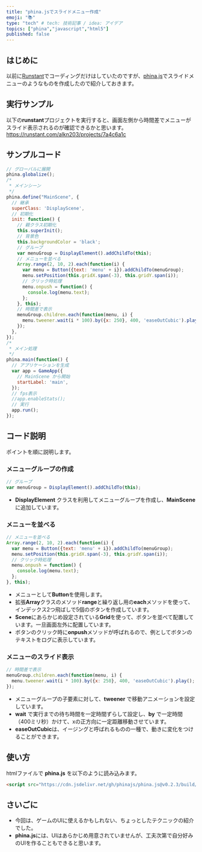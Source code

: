 ```yaml
---
title: "phina.jsでスライドメニュー作成"
emoji: "📚"
type: "tech" # tech: 技術記事 / idea: アイデア
topics: ["phina","javascript","html5"]
published: false
---
```


## はじめに
以前に[Runstant](https://runstant.com)でコーディングだけはしていたのですが、[phina.js](https://phinajs.com/)でスライドメニューのようなものを作成したので紹介しておきます。

## 実行サンプル
以下の**runstant**プロジェクトを実行すると、画面左側から時間差でメニューがスライド表示されるのが確認できるかと思います。
https://runstant.com/alkn203/projects/7a4c6a1c

## サンプルコード
```js
// グローバルに展開
phina.globalize();
/*
 * メインシーン
 */
phina.define("MainScene", {
  // 継承
  superClass: 'DisplayScene',
  // 初期化
  init: function() {
    // 親クラス初期化
    this.superInit();
    // 背景色
    this.backgroundColor = 'black';
    // グループ
    var menuGroup = DisplayElement().addChildTo(this);
    // メニューを並べる
    Array.range(2, 10, 2).each(function(i) {
      var menu = Button({text: 'menu' + i}).addChildTo(menuGroup);
      menu.setPosition(this.gridX.span(-3), this.gridY.span(i));
      // クリック時処理
      menu.onpush = function() {
        console.log(menu.text);
      };
    }, this);
    // 時間差で表示
    menuGroup.children.each(function(menu, i) {
      menu.tweener.wait(i * 100).by({x: 250}, 400, 'easeOutCubic').play();
    });
  },
});
/*
 * メイン処理
 */
phina.main(function() {
  // アプリケーションを生成
  var app = GameApp({
    // MainScene から開始
    startLabel: 'main',
  });
  // fps表示
  //app.enableStats();
  // 実行
  app.run();
});
```

## コード説明
ポイントを順に説明します。

### メニューグループの作成
```js
// グループ
var menuGroup = DisplayElement().addChildTo(this);
```

* **DisplayElement** クラスを利用してメニューグループを作成し、**MainScene** に追加しています。

### メニューを並べる
```js
// メニューを並べる
Array.range(2, 10, 2).each(function(i) {
  var menu = Button({text: 'menu' + i}).addChildTo(menuGroup);
  menu.setPosition(this.gridX.span(-3), this.gridY.span(i));
  // クリック時処理
  menu.onpush = function() {
    console.log(menu.text);
  };
}, this);
```

* メニューとして**Button**を使用します。
* 拡張**Array**クラスのメソッド**range**と繰り返し用の**each**メソッドを使って、インデックス2つ飛ばしで5個のボタンを作成しています。
* **Scene**にあらかじめ設定されている**Grid**を使って、ボタンを並べて配置しています。一旦画面左外に配置しています。
* ボタンのクリック時に**onpush**メソッドが呼ばれるので、例としてボタンのテキストをログに表示しています。

### メニューのスライド表示
```js
// 時間差で表示
menuGroup.children.each(function(menu, i) {
  menu.tweener.wait(i * 100).by({x: 250}, 400, 'easeOutCubic').play();
});
```

* メニューグループの子要素に対して、**tweener** で移動アニメーションを設定しています。
* **wait** で実行までの待ち時間を一定時間ずらして設定し、**by** で一定時間（400ミリ秒）かけて、xの正方向に一定距離移動させています。
* **easeOutCubic**は、イージングと呼ばれるものの一種で、動きに変化をつけることができます。

## 使い方
htmlファイルで **phina.js** を以下のように読み込みます。

```html
<script src="https://cdn.jsdelivr.net/gh/phinajs/phina.js@v0.2.3/build/phina.js"></script>
```

## さいごに
* 今回は、ゲームのUIに使えるかもしれない、ちょっとしたテクニックの紹介でした。
* **phina.js**には、UIはあらかじめ用意されていませんが、工夫次第で自分好みのUIを作ることもできると思います。
